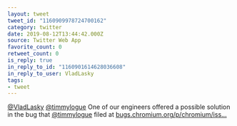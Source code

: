 ```yaml
---
layout: tweet
tweet_id: "1160909978724700162"
category: twitter
date: 2019-08-12T13:44:42.000Z
source: Twitter Web App
favorite_count: 0
retweet_count: 0
is_reply: true
in_reply_to_id: "1160901614628036608"
in_reply_to_user: VladLasky
tags:
- tweet
---
```


[@VladLasky](https://twitter.com/@VladLasky) [@timmylogue](https://twitter.com/@timmylogue) One of our engineers offered a possible solution in the bug that [@timmylogue](https://twitter.com/@timmylogue) filed at [bugs.chromium.org/p/chromium/iss…](https://bugs.chromium.org/p/chromium/issues/detail?id=992432)
